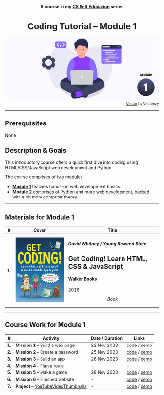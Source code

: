 <div align="center">
  <b>A course in my <a href="https://github.com/abeerration/CS-Self-Education">CS Self Education</a> series</b>
  <h1>Coding Tutorial – Module 1</h1>
  <img src="banner-module-1.jpg" align="center"/>
</div>
<div align="right">
  <sub>
    <a href="https://www.vecteezy.com/vector-art/4865921-programmer-people-concept-use-laptop-and-programming-code-program-icon-spreading-with-modern-flat-style">Vector</a> by Vecteezy
  </sub>
</div>

---

## Prerequisites

None

## Description & Goals

This introductory course offers a quick first dive into coding using HTML/CSS/JavaScript web development and Python.

The course comprises of two modules.

- [**Module 1**](https://github.com/abeerration/Coding-Tutorial-Module-1) teaches hands-on web development basics.
- [**Module 2**](https://github.com/abeerration/Coding-Tutorial-Module-2) comprises of Python and more web development, backed with a bit more computer theory.

---

## Materials for Module 1

| # | Cover | Title |
| ----------- | ----------- | ----------- |
| **1.** | ![](getcoding.jpg) | <h4><i>David Whitney / Young Rewired State</i></h4><h2>Get Coding! Learn HTML, CSS & JavaScript</h2><h4>Walker Books</h4><p>2016</p><p align="center"><i>Book</i></p> |

---

## Course Work for Module 1

| # | Activity | Date / Duration | Links |
| ----------- | ----------- | ----------- | ----------- |
| **1.** | **Mission 1** – Build a web page | 22 Nov 2023 | [code](https://github.com/abeerration/Coding-Tutorial-Module-1/tree/main/activities/1) / [demo](https://abeerration.github.io/Coding-Tutorial-Module-1/activities/1/) |
| **2.** | **Mission 2** – Create a password | 25 Nov 2023 | [code](https://github.com/abeerration/Coding-Tutorial-Module-1/tree/main/activities/2) / [demo](https://abeerration.github.io/Coding-Tutorial-Module-1/activities/2/) |
| **3.** | **Mission 3** – Build an app | 26 Nov 2023 | [code](https://github.com/abeerration/Coding-Tutorial-Module-1/tree/main/activities/3) / [demo](https://abeerration.github.io/Coding-Tutorial-Module-1/activities/3/) |
| **4.** | **Mission 4** – Plan a route | - | - |
| **5.** | **Mission 5** – Make a game | 28 Nov 2023 | [code](https://github.com/abeerration/Coding-Tutorial-Module-1/tree/main/activities/5) / [demo](https://abeerration.github.io/Coding-Tutorial-Module-1/activities/5/) |
| **6.** | **Mission 6** – Finished website | - | [code](https://github.com/abeerration/Coding-Tutorial-Module-1/tree/main/activities/6) / [demo](https://abeerration.github.io/Coding-Tutorial-Module-1/activities/6/) |
| **7.** | **Project** – [YouTubeVideoThumbnails](https://github.com/abeerration/YouTubeVideoThumbnails) | - | [code](https://github.com/abeerration/YouTubeVideoThumbnails) / [demo](https://abeerration.github.io/YouTubeVideoThumbnails/) |
